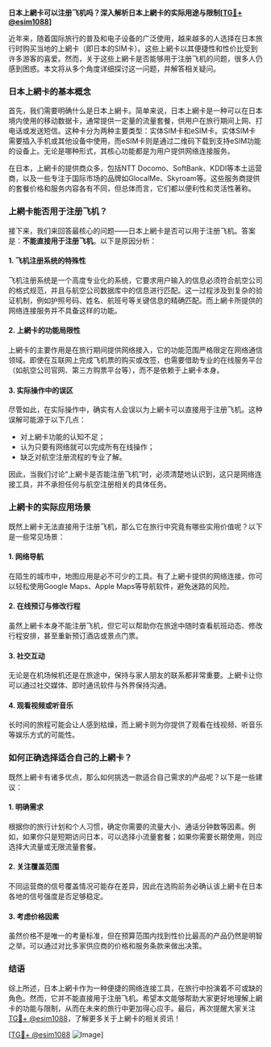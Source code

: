 **日本上網卡可以注册飞机吗？深入解析日本上網卡的实际用途与限制[[TG💪+ @esim1088](https://t.me/s/esim1088)]**

近年来，随着国际旅行的普及和电子设备的广泛使用，越来越多的人选择在日本旅行时购买当地的上網卡（即日本的SIM卡）。这些上網卡以其便捷性和性价比受到许多游客的喜爱。然而，关于这些上網卡是否能够用于注册飞机的问题，很多人仍感到困惑。本文将从多个角度详细探讨这一问题，并解答相关疑问。

### 日本上網卡的基本概念

首先，我们需要明确什么是日本上網卡。简单来说，日本上網卡是一种可以在日本境内使用的移动数据卡，通常提供一定量的流量套餐，供用户在旅行期间上网、打电话或发送短信。这种卡分为两种主要类型：实体SIM卡和eSIM卡。实体SIM卡需要插入手机或其他设备中使用，而eSIM卡则是通过二维码下载到支持eSIM功能的设备上。无论是哪种形式，其核心功能都是为用户提供网络连接服务。

在日本，上網卡的提供商众多，包括NTT Docomo、SoftBank、KDDI等本土运营商，以及一些专注于国际市场的品牌如GlocalMe、Skyroam等。这些服务商提供的套餐价格和服务内容各有不同，但总体而言，它们都以便利性和灵活性著称。

### 上網卡能否用于注册飞机？

接下来，我们来回答最核心的问题——日本上網卡是否可以用于注册飞机。答案是：**不能直接用于注册飞机**。以下是原因分析：

#### 1. 飞机注册系统的特殊性

飞机注册系统是一个高度专业化的系统，它要求用户输入的信息必须符合航空公司的格式规范，并且与航空公司数据库中的信息进行匹配。这一过程涉及到复杂的验证机制，例如护照号码、姓名、航班号等关键信息的精确匹配。而上網卡所提供的网络连接服务并不具备这样的功能。

#### 2. 上網卡的功能局限性

上網卡的主要作用是在旅行期间提供网络接入，它的功能范围严格限定在网络通信领域。即使在互联网上完成飞机票的购买或改签，也需要借助专业的在线服务平台（如航空公司官网、第三方购票平台等），而不是依赖于上網卡本身。

#### 3. 实际操作中的误区

尽管如此，在实际操作中，确实有人会误以为上網卡可以直接用于注册飞机。这种误解可能源于以下几点：
- 对上網卡功能的认知不足；
- 认为只要有网络就可以完成所有在线操作；
- 缺乏对航空注册流程的专业了解。

因此，当我们讨论“上網卡是否能注册飞机”时，必须清楚地认识到，这只是网络连接工具，并不承担任何与航空注册相关的具体任务。

### 上網卡的实际应用场景

既然上網卡无法直接用于注册飞机，那么它在旅行中究竟有哪些实用价值呢？以下是一些常见场景：

#### 1. 网络导航

在陌生的城市中，地图应用是必不可少的工具。有了上網卡提供的网络连接，你可以轻松使用Google Maps、Apple Maps等导航软件，避免迷路的风险。

#### 2. 在线预订与修改行程

虽然上網卡本身不能注册飞机，但它可以帮助你在旅途中随时查看航班动态、修改行程安排，甚至重新预订酒店或景点门票。

#### 3. 社交互动

无论是在机场候机还是在旅途中，保持与家人朋友的联系都非常重要。上網卡让你可以通过社交媒体、即时通讯软件与外界保持沟通。

#### 4. 观看视频或听音乐

长时间的旅程可能会让人感到枯燥，而上網卡则为你提供了观看在线视频、听音乐等娱乐方式的可能性。

### 如何正确选择适合自己的上網卡？

既然上網卡有诸多优点，那么如何挑选一款适合自己需求的产品呢？以下是一些建议：

#### 1. 明确需求

根据你的旅行计划和个人习惯，确定你需要的流量大小、通话分钟数等因素。例如，如果你只是短期访问日本，可以选择小流量套餐；如果你需要长期使用，则应选择大流量或无限流量套餐。

#### 2. 关注覆盖范围

不同运营商的信号覆盖情况可能存在差异，因此在选购前务必确认该上網卡在日本各地的信号强度是否足够稳定。

#### 3. 考虑价格因素

虽然价格不是唯一的考量标准，但在预算范围内找到性价比最高的产品仍然是明智之举。可以通过对比多家供应商的价格和服务条款来做出决策。

### 结语

综上所述，日本上網卡作为一种便捷的网络连接工具，在旅行中扮演着不可或缺的角色。然而，它并不能直接用于注册飞机。希望本文能够帮助大家更好地理解上網卡的功能与限制，从而在未来的旅行中更加得心应手。最后，再次提醒大家关注[TG💪+ @esim1088](https://t.me/s/esim1088)，了解更多关于上網卡的相关资讯！

[[TG💪+ @esim1088](https://t.me/s/esim1088) ![Image](https://i.postimg.cc/4NQfJmqS/Snipaste-2025-05-13-00-14-12.png)]